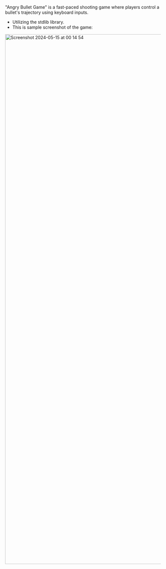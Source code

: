 "Angry Bullet Game" is a fast-paced shooting game where players control a bullet's trajectory using keyboard inputs. 
- Utilizing the stdlib library.
- This is sample screenshot of the game:
<img width="1712" alt="Screenshot 2024-05-15 at 00 14 54" src="https://github.com/BERATCANS/Angry-Birds-Game/assets/101462943/3a46f023-8e94-4bd6-a7f0-948287ed4711">
